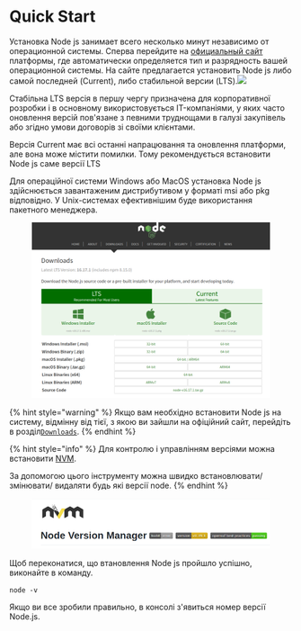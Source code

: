 # Quick Start

Установка Node js занимает всего несколько минут независимо от операционной системы. Сперва перейдите на [официальный сайт](https://nodejs.org/en/) платформы, где автоматически определяется тип и разрядность вашей операционной системы. На сайте предлагается установить Node js либо самой последней (Current), либо стабильной версии (LTS).![](https://webdraftt.com/assets/images/articles/setup-1.png)

Стабільна LTS версія в першу чергу призначена для корпоративної розробки і в основному використовується IT-компаніями, у яких часто оновлення версій пов'язане з певними труднощами в галузі закупівель або згідно умови договорів зі своїми клієнтами.

Версія Current має всі останні напрацювання та оновлення платформи, але вона може містити помилки. Тому рекомендується встановити Node js саме версії LTS

Для операційної системи Windows або MacOS установка Node js здійснюється завантаженим дистрибутивом у форматі msi або pkg відповідно. У Unix-системах ефективнішим буде використання пакетного менеджера.

<figure><img src="../.gitbook/assets/image (4).png" alt=""><figcaption></figcaption></figure>

{% hint style="warning" %}
Якщо вам необхідно встановити Node js на систему, відмінну від тієї, з якою ви зайшли на офіційний сайт, перейдіть в розділ[`Downloads`](https://nodejs.org/en/download/).
{% endhint %}

{% hint style="info" %}
Для контролю і управлінням версіями можна встановити [NVM](https://github.com/nvm-sh/nvm).

За допомогою цього інструменту можна швидко встановлювати/змінювати/ видаляти будь які версії node.
{% endhint %}

<figure><img src="../.gitbook/assets/image (1) (1) (1).png" alt=""><figcaption></figcaption></figure>

Щоб переконатися, що втановлення Node js пройшло успішно, виконайте в команду.

```
node -v
```

Якщо ви все зробили правильно, в консолі з'явиться номер версії Node.js.

